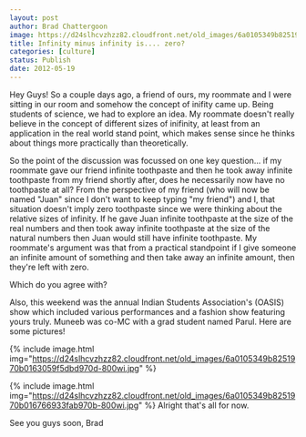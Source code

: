 ```yaml
---
layout: post
author: Brad Chattergoon
image: https://d24slhcvzhzz82.cloudfront.net/old_images/6a0105349b8251970b016766933ce1970b-800wi.jpg
title: Infinity minus infinity is.... zero? 
categories: [culture]
status: Publish
date: 2012-05-19
---
```


Hey Guys! So a couple days ago, a friend of ours, my roommate and I were sitting in our room and somehow the concept of inifity came up. Being students of science, we had to explore an idea. My roommate doesn't really believe in the concept of different sizes of inifinity, at least from an application in the real world stand point, which makes sense since he thinks about things more practically than theoretically.

So the point of the discussion was focussed on one key question... if my roommate gave our friend infinite toothpaste and then he took away infinite toothpaste from my friend shortly after, does he necessarily now have no toothpaste at all? From the perspective of my friend (who will now be named "Juan" since I don't want to keep typing "my friend") and I, that situation doesn't imply zero toothpaste since we were thinking about the relative sizes of infinity. If he gave Juan infinite toothpaste at the size of the real numbers and then took away infinite toothpaste at the size of the natural numbers then Juan would still have infinite toothpaste. 
My roommate's argument was that from a practical standpoint if I give someone an infinite amount of something and then take away an infinite amount, then they're left with zero.

Which do you agree with?

Also, this weekend was the annual Indian Students Association's (OASIS) show which included various performances and a fashion show featuring yours truly. Muneeb was co-MC with a grad student named Parul. Here are some pictures!


{% include image.html img="https://d24slhcvzhzz82.cloudfront.net/old_images/6a0105349b8251970b0163059f5dbd970d-800wi.jpg" %}

{% include image.html img="https://d24slhcvzhzz82.cloudfront.net/old_images/6a0105349b8251970b016766933fab970b-800wi.jpg" %}
Alright that's all for now.

See you guys soon,
Brad
